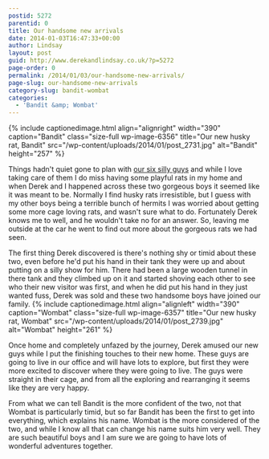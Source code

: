 ```yaml
---
postid: 5272
parentid: 0
title: Our handsome new arrivals
date: 2014-01-03T16:47:33+00:00
author: Lindsay
layout: post
guid: http://www.derekandlindsay.co.uk/?p=5272
page-order: 0
permalink: /2014/01/03/our-handsome-new-arrivals/
page-slug: our-handsome-new-arrivals
category-slug: bandit-wombat
categories:
  - 'Bandit &amp; Wombat'
---
```

{% include captionedimage.html align="alignright" width="390" caption="Bandit" class="size-full wp-image-6356" title="Our new husky rat, Bandit" src="/wp-content/uploads/2014/01/post_2731.jpg" alt="Bandit" height="257" %} 

Things hadn't quiet gone to plan with [our six silly guys](/pika-chewie-maize-oatie-whisper-truffle/) and while I love taking care of them I do miss having some playful rats in my home and when Derek and I happened across these two gorgeous boys it seemed like it was meant to be. Normally I find husky rats irresistible, but I guess with my other boys being a terrible bunch of hermits I was worried about getting some more cage loving rats, and wasn't sure what to do. Fortunately Derek knows me to well, and he wouldn't take no for an answer. So, leaving me outside at the car he went to find out more about the gorgeous rats we had seen.

The first thing Derek discovered is there's nothing shy or timid about these two, even before he'd put his hand in their tank they were up and about putting on a silly show for him. There had been a large wooden tunnel in there tank and they climbed up on it and started shoving each other to see who their new visitor was first, and when he did put his hand in they just wanted fuss, Derek was sold and these two handsome boys have joined our family. {% include captionedimage.html align="alignleft" width="390" caption="Wombat" class="size-full wp-image-6357" title="Our new husky rat, Wombat" src="/wp-content/uploads/2014/01/post_2739.jpg" alt="Wombat" height="261" %} 

Once home and completely unfazed by the journey, Derek amused our new guys while I put the finishing touches to their new home. These guys are going to live in our office and will have lots to explore, but first they were more excited to discover where they were going to live. The guys were straight in their cage, and from all the exploring and rearranging it seems like they are very happy.

From what we can tell Bandit is the more confident of the two, not that Wombat is particularly timid, but so far Bandit has been the first to get into everything, which explains his name. Wombat is the more considered of the two, and while I know all that can change his name suits him very well. They are such beautiful boys and I am sure we are going to have lots of wonderful adventures together.